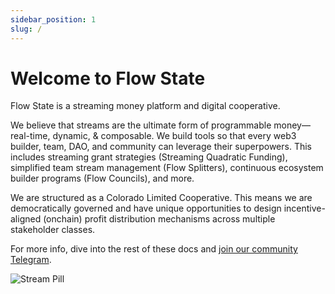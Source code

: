 ```yaml
---
sidebar_position: 1
slug: /
---
```


# Welcome to Flow State
Flow State is a streaming money platform and digital cooperative. 

We believe that streams are the ultimate form of programmable money—real-time, dynamic, & composable. We build tools so that every web3 builder, team, DAO, and community can leverage their superpowers. This includes streaming grant strategies (Streaming Quadratic Funding), simplified team stream management (Flow Splitters), continuous ecosystem builder programs (Flow Councils), and more.

We are structured as a Colorado Limited Cooperative. This means we are democratically governed and have unique opportunities to design incentive-aligned (onchain) profit distribution mechanisms across multiple stakeholder classes.

For more info, dive into the rest of these docs and [join our community Telegram](https://t.me/flowstatecoop/).

![Stream Pill](https://github.com/user-attachments/assets/2626df26-eed5-4675-b0b9-597c04a18ecc)
